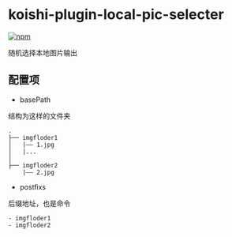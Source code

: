# koishi-plugin-local-pic-selecter

[![npm](https://img.shields.io/npm/v/koishi-plugin-local-pic-selecter?style=flat-square)](https://www.npmjs.com/package/koishi-plugin-local-pic-selecter)

随机选择本地图片输出

## 配置项

- basePath

结构为这样的文件夹
```
.
├── imgfloder1
│   |—— 1.jpg
│   |...
│
├── imgfloder2 
    |—— 2.jpg

```

- postfixs

后缀地址，也是命令

    - imgfloder1
    - imgfloder2